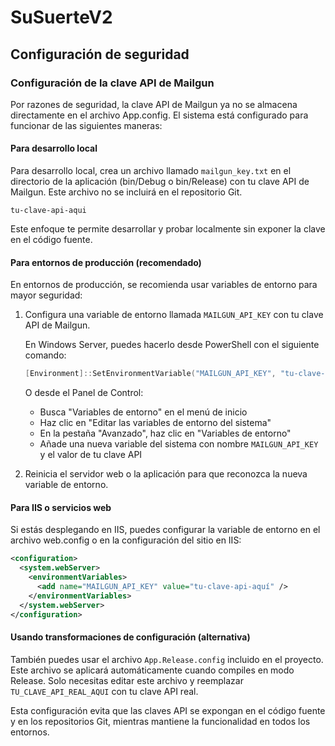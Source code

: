 # SuSuerteV2

## Configuración de seguridad

### Configuración de la clave API de Mailgun

Por razones de seguridad, la clave API de Mailgun ya no se almacena directamente en el archivo App.config. El sistema está configurado para funcionar de las siguientes maneras:

#### Para desarrollo local

Para desarrollo local, crea un archivo llamado `mailgun_key.txt` en el directorio de la aplicación (bin/Debug o bin/Release) con tu clave API de Mailgun. Este archivo no se incluirá en el repositorio Git.

```
tu-clave-api-aqui
```

Este enfoque te permite desarrollar y probar localmente sin exponer la clave en el código fuente.

#### Para entornos de producción (recomendado)

En entornos de producción, se recomienda usar variables de entorno para mayor seguridad:

1. Configura una variable de entorno llamada `MAILGUN_API_KEY` con tu clave API de Mailgun.

   En Windows Server, puedes hacerlo desde PowerShell con el siguiente comando:
   ```powershell
   [Environment]::SetEnvironmentVariable("MAILGUN_API_KEY", "tu-clave-api-aquí", "Machine")
   ```

   O desde el Panel de Control:
   - Busca "Variables de entorno" en el menú de inicio
   - Haz clic en "Editar las variables de entorno del sistema"
   - En la pestaña "Avanzado", haz clic en "Variables de entorno"
   - Añade una nueva variable del sistema con nombre `MAILGUN_API_KEY` y el valor de tu clave API

2. Reinicia el servidor web o la aplicación para que reconozca la nueva variable de entorno.

#### Para IIS o servicios web

Si estás desplegando en IIS, puedes configurar la variable de entorno en el archivo web.config o en la configuración del sitio en IIS:

```xml
<configuration>
  <system.webServer>
    <environmentVariables>
      <add name="MAILGUN_API_KEY" value="tu-clave-api-aquí" />
    </environmentVariables>
  </system.webServer>
</configuration>
```

#### Usando transformaciones de configuración (alternativa)

También puedes usar el archivo `App.Release.config` incluido en el proyecto. Este archivo se aplicará automáticamente cuando compiles en modo Release. Solo necesitas editar este archivo y reemplazar `TU_CLAVE_API_REAL_AQUI` con tu clave API real.

Esta configuración evita que las claves API se expongan en el código fuente y en los repositorios Git, mientras mantiene la funcionalidad en todos los entornos.